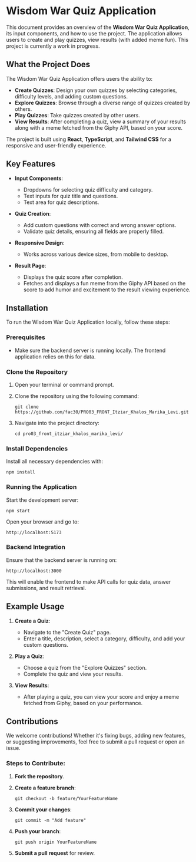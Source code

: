 # Wisdom War Quiz Application

This document provides an overview of the **Wisdom War Quiz Application**, its input components, and how to use the project. The application allows users to create and play quizzes, view results (with added meme fun). This project is currently a work in progress.

## What the Project Does

The Wisdom War Quiz Application offers users the ability to:
- **Create Quizzes**: Design your own quizzes by selecting categories, difficulty levels, and adding custom questions.
- **Explore Quizzes**: Browse through a diverse range of quizzes created by others.
- **Play Quizzes**: Take quizzes created by other users.
- **View Results**: After completing a quiz, view a summary of your results along with a meme fetched from the Giphy API, based on your score.

The project is built using **React**, **TypeScript**, and **Tailwind CSS** for a responsive and user-friendly experience.

## Key Features

- **Input Components**: 
  - Dropdowns for selecting quiz difficulty and category.
  - Text inputs for quiz title and questions.
  - Text area for quiz descriptions.
  
- **Quiz Creation**: 
  - Add custom questions with correct and wrong answer options.
  - Validate quiz details, ensuring all fields are properly filled.

- **Responsive Design**: 
  - Works across various device sizes, from mobile to desktop.

- **Result Page**: 
  - Displays the quiz score after completion.
  - Fetches and displays a fun meme from the Giphy API based on the score to add humor and excitement to the result viewing experience.

## Installation

To run the Wisdom War Quiz Application locally, follow these steps:

### Prerequisites

- Make sure the backend server is running locally. The frontend application relies on this for data.

### Clone the Repository

1. Open your terminal or command prompt.
2. Clone the repository using the following command:

    ```
    git clone https://github.com/fac30/PRO03_FRONT_Itziar_Khalos_Marika_Levi.git
    ```

3. Navigate into the project directory:

    ```
    cd pro03_front_itziar_khalos_marika_levi/
    ```

### Install Dependencies

Install all necessary dependencies with:

```
npm install
```

### Running the Application

Start the development server:

```
npm start
```

Open your browser and go to:

```
http://localhost:5173
```

### Backend Integration

Ensure that the backend server is running on:

```
http://localhost:3000
```

This will enable the frontend to make API calls for quiz data, answer submissions, and result retrieval.

## Example Usage

1. **Create a Quiz**: 
   - Navigate to the "Create Quiz" page.
   - Enter a title, description, select a category, difficulty, and add your custom questions.
   
2. **Play a Quiz**: 
   - Choose a quiz from the "Explore Quizzes" section.
   - Complete the quiz and view your results.

3. **View Results**: 
   - After playing a quiz, you can view your score and enjoy a meme fetched from Giphy, based on your performance.

## Contributions

We welcome contributions! Whether it's fixing bugs, adding new features, or suggesting improvements, feel free to submit a pull request or open an issue.

### Steps to Contribute:

1. **Fork the repository**.
2. **Create a feature branch**:

    ```
    git checkout -b feature/YourFeatureName
    ```

3. **Commit your changes**:

    ```
    git commit -m "Add feature"
    ```

4. **Push your branch**:

    ```
    git push origin YourFeatureName
    ```

5. **Submit a pull request** for review.
```

